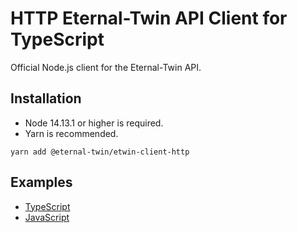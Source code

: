# HTTP Eternal-Twin API Client for TypeScript

Official Node.js client for the Eternal-Twin API.

## Installation

- Node 14.13.1 or higher is required.
- Yarn is recommended.

```
yarn add @eternal-twin/etwin-client-http
```

## Examples

- [TypeScript](../../examples/typescript)
- [JavaScript](../../examples/javascript)
